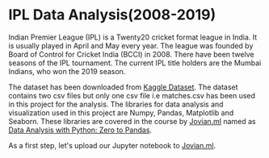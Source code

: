 # IPL Data Analysis(2008-2019)

Indian Premier League (IPL) is a Twenty20 cricket format league in India. It is usually played in April and May every year. The league was founded by Board of Control for Cricket India (BCCI) in 2008. There have been twelve seasons of the IPL tournament. The current IPL title holders are the Mumbai Indians, who won the 2019 season.

The dataset has been downloaded from [Kaggle Dataset](https://www.kaggle.com/nowke9/ipldata). The dataset contains two csv files but only one csv file i.e matches.csv has been used in this project for the analysis. The libraries for data analysis and visualization used in this project are Numpy, Pandas, Matplotlib and Seaborn. These libraries are covered in the course by  [Jovian.ml](https://jovian.ml) named as [Data Analysis with Python: Zero to Pandas](https://jovian.ml/learn/data-analysis-with-python-zero-to-pandas). 

As a first step, let's upload our Jupyter notebook to [Jovian.ml](https://jovian.ml).
